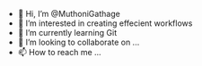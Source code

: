 - 👋 Hi, I’m @MuthoniGathage
- 👀 I’m interested in creating effecient workflows
- 🌱 I’m currently learning Git
- 💞️ I’m looking to collaborate on ...
- 📫 How to reach me ...

<!---
MuthoniGathage/MuthoniGathage is a ✨ special ✨ repository because its `README.md` (this file) appears on your GitHub profile.
You can click the Preview link to take a look at your changes.
--->
